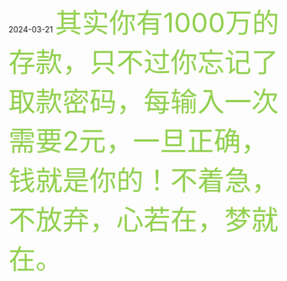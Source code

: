 
2024-03-21
<font color="#92d050" size=8>其实你有1000万的存款，只不过你忘记了取款密码，每输入一次需要2元，一旦正确，钱就是你的！不着急，不放弃，心若在，梦就在。</font>
